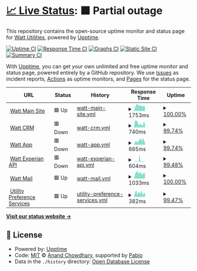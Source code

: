 # [📈 Live Status](https://monitor.watt.co.uk): <!--live status--> **🟧 Partial outage**

This repository contains the open-source uptime monitor and status page for [Watt Utilities](https://watt.co.uk), powered by [Upptime](https://github.com/upptime/upptime).

[![Uptime CI](https://github.com/wattutilities/watt-upptime/workflows/Uptime%20CI/badge.svg)](https://github.com/wattutilities/watt-upptime/actions?query=workflow%3A%22Uptime+CI%22)
[![Response Time CI](https://github.com/wattutilities/watt-upptime/workflows/Response%20Time%20CI/badge.svg)](https://github.com/wattutilities/watt-upptime/actions?query=workflow%3A%22Response+Time+CI%22)
[![Graphs CI](https://github.com/wattutilities/watt-upptime/workflows/Graphs%20CI/badge.svg)](https://github.com/wattutilities/watt-upptime/actions?query=workflow%3A%22Graphs+CI%22)
[![Static Site CI](https://github.com/wattutilities/watt-upptime/workflows/Static%20Site%20CI/badge.svg)](https://github.com/wattutilities/watt-upptime/actions?query=workflow%3A%22Static+Site+CI%22)
[![Summary CI](https://github.com/wattutilities/watt-upptime/workflows/Summary%20CI/badge.svg)](https://github.com/wattutilities/watt-upptime/actions?query=workflow%3A%22Summary+CI%22)

With [Upptime](https://upptime.js.org), you can get your own unlimited and free uptime monitor and status page, powered entirely by a GitHub repository. We use [Issues](https://github.com/wattutilities/watt-upptime/issues) as incident reports, [Actions](https://github.com/wattutilities/watt-upptime/actions) as uptime monitors, and [Pages](https://monitor.watt.co.uk) for the status page.

<!--start: status pages-->
<!-- This summary is generated by Upptime (https://github.com/upptime/upptime) -->
<!-- Do not edit this manually, your changes will be overwritten -->
<!-- prettier-ignore -->
| URL | Status | History | Response Time | Uptime |
| --- | ------ | ------- | ------------- | ------ |
| <img alt="" src="https://icons.duckduckgo.com/ip3/watt.co.uk.ico" height="13"> [Watt Main Site](https://watt.co.uk) | 🟩 Up | [watt-main-site.yml](https://github.com/WattUtilities/watt-upptime/commits/HEAD/history/watt-main-site.yml) | <details><summary><img alt="Response time graph" src="./graphs/watt-main-site/response-time-week.png" height="20"> 1753ms</summary><br><a href="https://monitor.watt.co.uk/history/watt-main-site"><img alt="Response time 1634" src="https://img.shields.io/endpoint?url=https%3A%2F%2Fraw.githubusercontent.com%2FWattUtilities%2Fwatt-upptime%2FHEAD%2Fapi%2Fwatt-main-site%2Fresponse-time.json"></a><br><a href="https://monitor.watt.co.uk/history/watt-main-site"><img alt="24-hour response time 1382" src="https://img.shields.io/endpoint?url=https%3A%2F%2Fraw.githubusercontent.com%2FWattUtilities%2Fwatt-upptime%2FHEAD%2Fapi%2Fwatt-main-site%2Fresponse-time-day.json"></a><br><a href="https://monitor.watt.co.uk/history/watt-main-site"><img alt="7-day response time 1753" src="https://img.shields.io/endpoint?url=https%3A%2F%2Fraw.githubusercontent.com%2FWattUtilities%2Fwatt-upptime%2FHEAD%2Fapi%2Fwatt-main-site%2Fresponse-time-week.json"></a><br><a href="https://monitor.watt.co.uk/history/watt-main-site"><img alt="30-day response time 1668" src="https://img.shields.io/endpoint?url=https%3A%2F%2Fraw.githubusercontent.com%2FWattUtilities%2Fwatt-upptime%2FHEAD%2Fapi%2Fwatt-main-site%2Fresponse-time-month.json"></a><br><a href="https://monitor.watt.co.uk/history/watt-main-site"><img alt="1-year response time 1538" src="https://img.shields.io/endpoint?url=https%3A%2F%2Fraw.githubusercontent.com%2FWattUtilities%2Fwatt-upptime%2FHEAD%2Fapi%2Fwatt-main-site%2Fresponse-time-year.json"></a></details> | <details><summary><a href="https://monitor.watt.co.uk/history/watt-main-site">100.00%</a></summary><a href="https://monitor.watt.co.uk/history/watt-main-site"><img alt="All-time uptime 99.97%" src="https://img.shields.io/endpoint?url=https%3A%2F%2Fraw.githubusercontent.com%2FWattUtilities%2Fwatt-upptime%2FHEAD%2Fapi%2Fwatt-main-site%2Fuptime.json"></a><br><a href="https://monitor.watt.co.uk/history/watt-main-site"><img alt="24-hour uptime 100.00%" src="https://img.shields.io/endpoint?url=https%3A%2F%2Fraw.githubusercontent.com%2FWattUtilities%2Fwatt-upptime%2FHEAD%2Fapi%2Fwatt-main-site%2Fuptime-day.json"></a><br><a href="https://monitor.watt.co.uk/history/watt-main-site"><img alt="7-day uptime 100.00%" src="https://img.shields.io/endpoint?url=https%3A%2F%2Fraw.githubusercontent.com%2FWattUtilities%2Fwatt-upptime%2FHEAD%2Fapi%2Fwatt-main-site%2Fuptime-week.json"></a><br><a href="https://monitor.watt.co.uk/history/watt-main-site"><img alt="30-day uptime 100.00%" src="https://img.shields.io/endpoint?url=https%3A%2F%2Fraw.githubusercontent.com%2FWattUtilities%2Fwatt-upptime%2FHEAD%2Fapi%2Fwatt-main-site%2Fuptime-month.json"></a><br><a href="https://monitor.watt.co.uk/history/watt-main-site"><img alt="1-year uptime 99.99%" src="https://img.shields.io/endpoint?url=https%3A%2F%2Fraw.githubusercontent.com%2FWattUtilities%2Fwatt-upptime%2FHEAD%2Fapi%2Fwatt-main-site%2Fuptime-year.json"></a></details>
| <img alt="" src="https://icons.duckduckgo.com/ip3/crm.watt.co.uk.ico" height="13"> [Watt CRM](https://crm.watt.co.uk) | 🟥 Down | [watt-crm.yml](https://github.com/WattUtilities/watt-upptime/commits/HEAD/history/watt-crm.yml) | <details><summary><img alt="Response time graph" src="./graphs/watt-crm/response-time-week.png" height="20"> 740ms</summary><br><a href="https://monitor.watt.co.uk/history/watt-crm"><img alt="Response time 823" src="https://img.shields.io/endpoint?url=https%3A%2F%2Fraw.githubusercontent.com%2FWattUtilities%2Fwatt-upptime%2FHEAD%2Fapi%2Fwatt-crm%2Fresponse-time.json"></a><br><a href="https://monitor.watt.co.uk/history/watt-crm"><img alt="24-hour response time 567" src="https://img.shields.io/endpoint?url=https%3A%2F%2Fraw.githubusercontent.com%2FWattUtilities%2Fwatt-upptime%2FHEAD%2Fapi%2Fwatt-crm%2Fresponse-time-day.json"></a><br><a href="https://monitor.watt.co.uk/history/watt-crm"><img alt="7-day response time 740" src="https://img.shields.io/endpoint?url=https%3A%2F%2Fraw.githubusercontent.com%2FWattUtilities%2Fwatt-upptime%2FHEAD%2Fapi%2Fwatt-crm%2Fresponse-time-week.json"></a><br><a href="https://monitor.watt.co.uk/history/watt-crm"><img alt="30-day response time 636" src="https://img.shields.io/endpoint?url=https%3A%2F%2Fraw.githubusercontent.com%2FWattUtilities%2Fwatt-upptime%2FHEAD%2Fapi%2Fwatt-crm%2Fresponse-time-month.json"></a><br><a href="https://monitor.watt.co.uk/history/watt-crm"><img alt="1-year response time 716" src="https://img.shields.io/endpoint?url=https%3A%2F%2Fraw.githubusercontent.com%2FWattUtilities%2Fwatt-upptime%2FHEAD%2Fapi%2Fwatt-crm%2Fresponse-time-year.json"></a></details> | <details><summary><a href="https://monitor.watt.co.uk/history/watt-crm">99.74%</a></summary><a href="https://monitor.watt.co.uk/history/watt-crm"><img alt="All-time uptime 99.70%" src="https://img.shields.io/endpoint?url=https%3A%2F%2Fraw.githubusercontent.com%2FWattUtilities%2Fwatt-upptime%2FHEAD%2Fapi%2Fwatt-crm%2Fuptime.json"></a><br><a href="https://monitor.watt.co.uk/history/watt-crm"><img alt="24-hour uptime 99.99%" src="https://img.shields.io/endpoint?url=https%3A%2F%2Fraw.githubusercontent.com%2FWattUtilities%2Fwatt-upptime%2FHEAD%2Fapi%2Fwatt-crm%2Fuptime-day.json"></a><br><a href="https://monitor.watt.co.uk/history/watt-crm"><img alt="7-day uptime 99.74%" src="https://img.shields.io/endpoint?url=https%3A%2F%2Fraw.githubusercontent.com%2FWattUtilities%2Fwatt-upptime%2FHEAD%2Fapi%2Fwatt-crm%2Fuptime-week.json"></a><br><a href="https://monitor.watt.co.uk/history/watt-crm"><img alt="30-day uptime 99.86%" src="https://img.shields.io/endpoint?url=https%3A%2F%2Fraw.githubusercontent.com%2FWattUtilities%2Fwatt-upptime%2FHEAD%2Fapi%2Fwatt-crm%2Fuptime-month.json"></a><br><a href="https://monitor.watt.co.uk/history/watt-crm"><img alt="1-year uptime 99.89%" src="https://img.shields.io/endpoint?url=https%3A%2F%2Fraw.githubusercontent.com%2FWattUtilities%2Fwatt-upptime%2FHEAD%2Fapi%2Fwatt-crm%2Fuptime-year.json"></a></details>
| <img alt="" src="https://icons.duckduckgo.com/ip3/app.watt.co.uk.ico" height="13"> [Watt App](https://app.watt.co.uk) | 🟥 Down | [watt-app.yml](https://github.com/WattUtilities/watt-upptime/commits/HEAD/history/watt-app.yml) | <details><summary><img alt="Response time graph" src="./graphs/watt-app/response-time-week.png" height="20"> 665ms</summary><br><a href="https://monitor.watt.co.uk/history/watt-app"><img alt="Response time 577" src="https://img.shields.io/endpoint?url=https%3A%2F%2Fraw.githubusercontent.com%2FWattUtilities%2Fwatt-upptime%2FHEAD%2Fapi%2Fwatt-app%2Fresponse-time.json"></a><br><a href="https://monitor.watt.co.uk/history/watt-app"><img alt="24-hour response time 378" src="https://img.shields.io/endpoint?url=https%3A%2F%2Fraw.githubusercontent.com%2FWattUtilities%2Fwatt-upptime%2FHEAD%2Fapi%2Fwatt-app%2Fresponse-time-day.json"></a><br><a href="https://monitor.watt.co.uk/history/watt-app"><img alt="7-day response time 665" src="https://img.shields.io/endpoint?url=https%3A%2F%2Fraw.githubusercontent.com%2FWattUtilities%2Fwatt-upptime%2FHEAD%2Fapi%2Fwatt-app%2Fresponse-time-week.json"></a><br><a href="https://monitor.watt.co.uk/history/watt-app"><img alt="30-day response time 608" src="https://img.shields.io/endpoint?url=https%3A%2F%2Fraw.githubusercontent.com%2FWattUtilities%2Fwatt-upptime%2FHEAD%2Fapi%2Fwatt-app%2Fresponse-time-month.json"></a><br><a href="https://monitor.watt.co.uk/history/watt-app"><img alt="1-year response time 583" src="https://img.shields.io/endpoint?url=https%3A%2F%2Fraw.githubusercontent.com%2FWattUtilities%2Fwatt-upptime%2FHEAD%2Fapi%2Fwatt-app%2Fresponse-time-year.json"></a></details> | <details><summary><a href="https://monitor.watt.co.uk/history/watt-app">99.74%</a></summary><a href="https://monitor.watt.co.uk/history/watt-app"><img alt="All-time uptime 99.96%" src="https://img.shields.io/endpoint?url=https%3A%2F%2Fraw.githubusercontent.com%2FWattUtilities%2Fwatt-upptime%2FHEAD%2Fapi%2Fwatt-app%2Fuptime.json"></a><br><a href="https://monitor.watt.co.uk/history/watt-app"><img alt="24-hour uptime 99.99%" src="https://img.shields.io/endpoint?url=https%3A%2F%2Fraw.githubusercontent.com%2FWattUtilities%2Fwatt-upptime%2FHEAD%2Fapi%2Fwatt-app%2Fuptime-day.json"></a><br><a href="https://monitor.watt.co.uk/history/watt-app"><img alt="7-day uptime 99.74%" src="https://img.shields.io/endpoint?url=https%3A%2F%2Fraw.githubusercontent.com%2FWattUtilities%2Fwatt-upptime%2FHEAD%2Fapi%2Fwatt-app%2Fuptime-week.json"></a><br><a href="https://monitor.watt.co.uk/history/watt-app"><img alt="30-day uptime 99.86%" src="https://img.shields.io/endpoint?url=https%3A%2F%2Fraw.githubusercontent.com%2FWattUtilities%2Fwatt-upptime%2FHEAD%2Fapi%2Fwatt-app%2Fuptime-month.json"></a><br><a href="https://monitor.watt.co.uk/history/watt-app"><img alt="1-year uptime 99.95%" src="https://img.shields.io/endpoint?url=https%3A%2F%2Fraw.githubusercontent.com%2FWattUtilities%2Fwatt-upptime%2FHEAD%2Fapi%2Fwatt-app%2Fuptime-year.json"></a></details>
| <img alt="" src="https://icons.duckduckgo.com/ip3/crm.watt.co.uk.ico" height="13"> [Watt Experian API](https://crm.watt.co.uk/api/health/experian) | 🟥 Down | [watt-experian-api.yml](https://github.com/WattUtilities/watt-upptime/commits/HEAD/history/watt-experian-api.yml) | <details><summary><img alt="Response time graph" src="./graphs/watt-experian-api/response-time-week.png" height="20"> 604ms</summary><br><a href="https://monitor.watt.co.uk/history/watt-experian-api"><img alt="Response time 616" src="https://img.shields.io/endpoint?url=https%3A%2F%2Fraw.githubusercontent.com%2FWattUtilities%2Fwatt-upptime%2FHEAD%2Fapi%2Fwatt-experian-api%2Fresponse-time.json"></a><br><a href="https://monitor.watt.co.uk/history/watt-experian-api"><img alt="24-hour response time 154" src="https://img.shields.io/endpoint?url=https%3A%2F%2Fraw.githubusercontent.com%2FWattUtilities%2Fwatt-upptime%2FHEAD%2Fapi%2Fwatt-experian-api%2Fresponse-time-day.json"></a><br><a href="https://monitor.watt.co.uk/history/watt-experian-api"><img alt="7-day response time 604" src="https://img.shields.io/endpoint?url=https%3A%2F%2Fraw.githubusercontent.com%2FWattUtilities%2Fwatt-upptime%2FHEAD%2Fapi%2Fwatt-experian-api%2Fresponse-time-week.json"></a><br><a href="https://monitor.watt.co.uk/history/watt-experian-api"><img alt="30-day response time 616" src="https://img.shields.io/endpoint?url=https%3A%2F%2Fraw.githubusercontent.com%2FWattUtilities%2Fwatt-upptime%2FHEAD%2Fapi%2Fwatt-experian-api%2Fresponse-time-month.json"></a><br><a href="https://monitor.watt.co.uk/history/watt-experian-api"><img alt="1-year response time 616" src="https://img.shields.io/endpoint?url=https%3A%2F%2Fraw.githubusercontent.com%2FWattUtilities%2Fwatt-upptime%2FHEAD%2Fapi%2Fwatt-experian-api%2Fresponse-time-year.json"></a></details> | <details><summary><a href="https://monitor.watt.co.uk/history/watt-experian-api">99.48%</a></summary><a href="https://monitor.watt.co.uk/history/watt-experian-api"><img alt="All-time uptime 99.72%" src="https://img.shields.io/endpoint?url=https%3A%2F%2Fraw.githubusercontent.com%2FWattUtilities%2Fwatt-upptime%2FHEAD%2Fapi%2Fwatt-experian-api%2Fuptime.json"></a><br><a href="https://monitor.watt.co.uk/history/watt-experian-api"><img alt="24-hour uptime 99.99%" src="https://img.shields.io/endpoint?url=https%3A%2F%2Fraw.githubusercontent.com%2FWattUtilities%2Fwatt-upptime%2FHEAD%2Fapi%2Fwatt-experian-api%2Fuptime-day.json"></a><br><a href="https://monitor.watt.co.uk/history/watt-experian-api"><img alt="7-day uptime 99.48%" src="https://img.shields.io/endpoint?url=https%3A%2F%2Fraw.githubusercontent.com%2FWattUtilities%2Fwatt-upptime%2FHEAD%2Fapi%2Fwatt-experian-api%2Fuptime-week.json"></a><br><a href="https://monitor.watt.co.uk/history/watt-experian-api"><img alt="30-day uptime 99.72%" src="https://img.shields.io/endpoint?url=https%3A%2F%2Fraw.githubusercontent.com%2FWattUtilities%2Fwatt-upptime%2FHEAD%2Fapi%2Fwatt-experian-api%2Fuptime-month.json"></a><br><a href="https://monitor.watt.co.uk/history/watt-experian-api"><img alt="1-year uptime 99.72%" src="https://img.shields.io/endpoint?url=https%3A%2F%2Fraw.githubusercontent.com%2FWattUtilities%2Fwatt-upptime%2FHEAD%2Fapi%2Fwatt-experian-api%2Fuptime-year.json"></a></details>
| <img alt="" src="https://icons.duckduckgo.com/ip3/mail.watt.co.uk.ico" height="13"> [Watt Mail](https://mail.watt.co.uk) | 🟩 Up | [watt-mail.yml](https://github.com/WattUtilities/watt-upptime/commits/HEAD/history/watt-mail.yml) | <details><summary><img alt="Response time graph" src="./graphs/watt-mail/response-time-week.png" height="20"> 1033ms</summary><br><a href="https://monitor.watt.co.uk/history/watt-mail"><img alt="Response time 791" src="https://img.shields.io/endpoint?url=https%3A%2F%2Fraw.githubusercontent.com%2FWattUtilities%2Fwatt-upptime%2FHEAD%2Fapi%2Fwatt-mail%2Fresponse-time.json"></a><br><a href="https://monitor.watt.co.uk/history/watt-mail"><img alt="24-hour response time 999" src="https://img.shields.io/endpoint?url=https%3A%2F%2Fraw.githubusercontent.com%2FWattUtilities%2Fwatt-upptime%2FHEAD%2Fapi%2Fwatt-mail%2Fresponse-time-day.json"></a><br><a href="https://monitor.watt.co.uk/history/watt-mail"><img alt="7-day response time 1033" src="https://img.shields.io/endpoint?url=https%3A%2F%2Fraw.githubusercontent.com%2FWattUtilities%2Fwatt-upptime%2FHEAD%2Fapi%2Fwatt-mail%2Fresponse-time-week.json"></a><br><a href="https://monitor.watt.co.uk/history/watt-mail"><img alt="30-day response time 1005" src="https://img.shields.io/endpoint?url=https%3A%2F%2Fraw.githubusercontent.com%2FWattUtilities%2Fwatt-upptime%2FHEAD%2Fapi%2Fwatt-mail%2Fresponse-time-month.json"></a><br><a href="https://monitor.watt.co.uk/history/watt-mail"><img alt="1-year response time 835" src="https://img.shields.io/endpoint?url=https%3A%2F%2Fraw.githubusercontent.com%2FWattUtilities%2Fwatt-upptime%2FHEAD%2Fapi%2Fwatt-mail%2Fresponse-time-year.json"></a></details> | <details><summary><a href="https://monitor.watt.co.uk/history/watt-mail">100.00%</a></summary><a href="https://monitor.watt.co.uk/history/watt-mail"><img alt="All-time uptime 99.11%" src="https://img.shields.io/endpoint?url=https%3A%2F%2Fraw.githubusercontent.com%2FWattUtilities%2Fwatt-upptime%2FHEAD%2Fapi%2Fwatt-mail%2Fuptime.json"></a><br><a href="https://monitor.watt.co.uk/history/watt-mail"><img alt="24-hour uptime 100.00%" src="https://img.shields.io/endpoint?url=https%3A%2F%2Fraw.githubusercontent.com%2FWattUtilities%2Fwatt-upptime%2FHEAD%2Fapi%2Fwatt-mail%2Fuptime-day.json"></a><br><a href="https://monitor.watt.co.uk/history/watt-mail"><img alt="7-day uptime 100.00%" src="https://img.shields.io/endpoint?url=https%3A%2F%2Fraw.githubusercontent.com%2FWattUtilities%2Fwatt-upptime%2FHEAD%2Fapi%2Fwatt-mail%2Fuptime-week.json"></a><br><a href="https://monitor.watt.co.uk/history/watt-mail"><img alt="30-day uptime 100.00%" src="https://img.shields.io/endpoint?url=https%3A%2F%2Fraw.githubusercontent.com%2FWattUtilities%2Fwatt-upptime%2FHEAD%2Fapi%2Fwatt-mail%2Fuptime-month.json"></a><br><a href="https://monitor.watt.co.uk/history/watt-mail"><img alt="1-year uptime 98.88%" src="https://img.shields.io/endpoint?url=https%3A%2F%2Fraw.githubusercontent.com%2FWattUtilities%2Fwatt-upptime%2FHEAD%2Fapi%2Fwatt-mail%2Fuptime-year.json"></a></details>
| <img alt="" src="https://icons.duckduckgo.com/ip3/www.utilitypreferenceservices.co.uk.ico" height="13"> [Utility Preference Services](https://www.utilitypreferenceservices.co.uk/) | 🟩 Up | [utility-preference-services.yml](https://github.com/WattUtilities/watt-upptime/commits/HEAD/history/utility-preference-services.yml) | <details><summary><img alt="Response time graph" src="./graphs/utility-preference-services/response-time-week.png" height="20"> 382ms</summary><br><a href="https://monitor.watt.co.uk/history/utility-preference-services"><img alt="Response time 319" src="https://img.shields.io/endpoint?url=https%3A%2F%2Fraw.githubusercontent.com%2FWattUtilities%2Fwatt-upptime%2FHEAD%2Fapi%2Futility-preference-services%2Fresponse-time.json"></a><br><a href="https://monitor.watt.co.uk/history/utility-preference-services"><img alt="24-hour response time 395" src="https://img.shields.io/endpoint?url=https%3A%2F%2Fraw.githubusercontent.com%2FWattUtilities%2Fwatt-upptime%2FHEAD%2Fapi%2Futility-preference-services%2Fresponse-time-day.json"></a><br><a href="https://monitor.watt.co.uk/history/utility-preference-services"><img alt="7-day response time 382" src="https://img.shields.io/endpoint?url=https%3A%2F%2Fraw.githubusercontent.com%2FWattUtilities%2Fwatt-upptime%2FHEAD%2Fapi%2Futility-preference-services%2Fresponse-time-week.json"></a><br><a href="https://monitor.watt.co.uk/history/utility-preference-services"><img alt="30-day response time 347" src="https://img.shields.io/endpoint?url=https%3A%2F%2Fraw.githubusercontent.com%2FWattUtilities%2Fwatt-upptime%2FHEAD%2Fapi%2Futility-preference-services%2Fresponse-time-month.json"></a><br><a href="https://monitor.watt.co.uk/history/utility-preference-services"><img alt="1-year response time 337" src="https://img.shields.io/endpoint?url=https%3A%2F%2Fraw.githubusercontent.com%2FWattUtilities%2Fwatt-upptime%2FHEAD%2Fapi%2Futility-preference-services%2Fresponse-time-year.json"></a></details> | <details><summary><a href="https://monitor.watt.co.uk/history/utility-preference-services">99.47%</a></summary><a href="https://monitor.watt.co.uk/history/utility-preference-services"><img alt="All-time uptime 99.96%" src="https://img.shields.io/endpoint?url=https%3A%2F%2Fraw.githubusercontent.com%2FWattUtilities%2Fwatt-upptime%2FHEAD%2Fapi%2Futility-preference-services%2Fuptime.json"></a><br><a href="https://monitor.watt.co.uk/history/utility-preference-services"><img alt="24-hour uptime 99.25%" src="https://img.shields.io/endpoint?url=https%3A%2F%2Fraw.githubusercontent.com%2FWattUtilities%2Fwatt-upptime%2FHEAD%2Fapi%2Futility-preference-services%2Fuptime-day.json"></a><br><a href="https://monitor.watt.co.uk/history/utility-preference-services"><img alt="7-day uptime 99.47%" src="https://img.shields.io/endpoint?url=https%3A%2F%2Fraw.githubusercontent.com%2FWattUtilities%2Fwatt-upptime%2FHEAD%2Fapi%2Futility-preference-services%2Fuptime-week.json"></a><br><a href="https://monitor.watt.co.uk/history/utility-preference-services"><img alt="30-day uptime 99.88%" src="https://img.shields.io/endpoint?url=https%3A%2F%2Fraw.githubusercontent.com%2FWattUtilities%2Fwatt-upptime%2FHEAD%2Fapi%2Futility-preference-services%2Fuptime-month.json"></a><br><a href="https://monitor.watt.co.uk/history/utility-preference-services"><img alt="1-year uptime 99.95%" src="https://img.shields.io/endpoint?url=https%3A%2F%2Fraw.githubusercontent.com%2FWattUtilities%2Fwatt-upptime%2FHEAD%2Fapi%2Futility-preference-services%2Fuptime-year.json"></a></details>

<!--end: status pages-->

[**Visit our status website →**](https://monitor.watt.co.uk)

## 📄 License

- Powered by: [Upptime](https://github.com/upptime/upptime)
- Code: [MIT](./LICENSE) © [Anand Chowdhary](https://anandchowdhary.com), supported by [Pabio](https://pabio.com)
- Data in the `./history` directory: [Open Database License](https://opendatacommons.org/licenses/odbl/1-0/)
